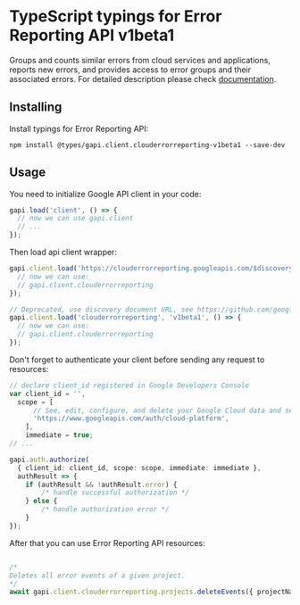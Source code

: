 # TypeScript typings for Error Reporting API v1beta1

Groups and counts similar errors from cloud services and applications, reports new errors, and provides access to error groups and their associated errors. 
For detailed description please check [documentation](https://cloud.google.com/error-reporting/).

## Installing

Install typings for Error Reporting API:

```
npm install @types/gapi.client.clouderrorreporting-v1beta1 --save-dev
```

## Usage

You need to initialize Google API client in your code:

```typescript
gapi.load('client', () => {
  // now we can use gapi.client
  // ...
});
```

Then load api client wrapper:

```typescript
gapi.client.load('https://clouderrorreporting.googleapis.com/$discovery/rest?version=v1beta1', () => {
  // now we can use:
  // gapi.client.clouderrorreporting
});
```

```typescript
// Deprecated, use discovery document URL, see https://github.com/google/google-api-javascript-client/blob/master/docs/reference.md#----gapiclientloadname----version----callback--
gapi.client.load('clouderrorreporting', 'v1beta1', () => {
  // now we can use:
  // gapi.client.clouderrorreporting
});
```

Don't forget to authenticate your client before sending any request to resources:

```typescript
// declare client_id registered in Google Developers Console
var client_id = '',
  scope = [
      // See, edit, configure, and delete your Google Cloud data and see the email address for your Google Account.
      'https://www.googleapis.com/auth/cloud-platform',
    ],
    immediate = true;
// ...

gapi.auth.authorize(
  { client_id: client_id, scope: scope, immediate: immediate },
  authResult => {
    if (authResult && !authResult.error) {
        /* handle successful authorization */
    } else {
        /* handle authorization error */
    }
});
```

After that you can use Error Reporting API resources: <!-- TODO: make this work for multiple namespaces -->

```typescript

/*
Deletes all error events of a given project.
*/
await gapi.client.clouderrorreporting.projects.deleteEvents({ projectName: "projectName",  });
```
